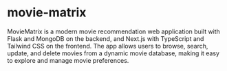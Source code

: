 # movie-matrix
MovieMatrix is a modern movie recommendation web application built with Flask and MongoDB on the backend, and Next.js with TypeScript and Tailwind CSS on the frontend. The app allows users to browse, search, update, and delete movies from a dynamic movie database, making it easy to explore and manage movie preferences.
